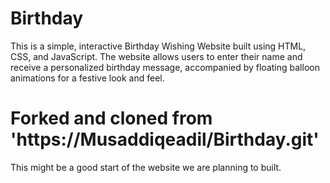 # Birthday
This is a simple, interactive Birthday Wishing Website built using HTML, CSS, and JavaScript. The website allows users to enter their name and receive a personalized birthday message, accompanied by floating balloon animations for a festive look and feel.

# Forked and cloned from 'https://Musaddiqeadil/Birthday.git'
This might be a good start of the website we are planning to built.
